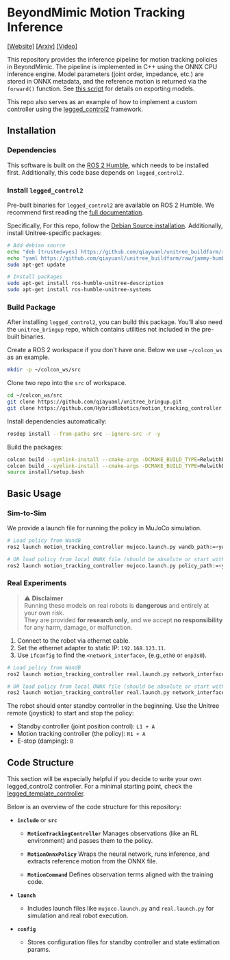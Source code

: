# BeyondMimic Motion Tracking Inference

[[Website]](https://beyondmimic.github.io/)
[[Arxiv]](https://arxiv.org/abs/2508.08241)
[[Video]](https://youtu.be/RS_MtKVIAzY)

This repository provides the inference pipeline for motion tracking policies in BeyondMimic. The pipeline is implemented
in C++ using the ONNX CPU inference engine. Model parameters (joint order, impedance, etc.)
are stored in ONNX metadata, and the reference motion is returned via the `forward()` function.
See [this script](https://github.com/HybridRobotics/whole_body_tracking/blob/main/source/whole_body_tracking/whole_body_tracking/utils/exporter.py)
for details on exporting models.

This repo also serves as an example of how to implement a custom controller using the
[legged_control2](https://qiayuanl.github.io/legged_control2_doc/) framework.

## Installation

### Dependencies

This software is built on
the [ROS 2 Humble](https://docs.ros.org/en/humble/Installation/Ubuntu-Install-Debs.html#ubuntu-deb-packages), which
needs to be installed first. Additionally, this code base depends on `legged_control2`.

### Install `legged_control2`

Pre-built binaries for `legged_control2` are available on ROS 2 Humble. We recommend first reading
the [full documentation](https://qiayuanl.github.io/legged_control2_doc/overview.html).

Specifically, For this repo, follow
the [Debian Source installation](https://qiayuanl.github.io/legged_control2_doc/installation.html#debian-source-recommended).
Additionally, install Unitree-specific packages:

```bash
# Add debian source
echo "deb [trusted=yes] https://github.com/qiayuanl/unitree_buildfarm/raw/jammy-humble-amd64/ ./" | sudo tee /etc/apt/sources.list.d/qiayuanl_unitree_buildfarm.list
echo "yaml https://github.com/qiayuanl/unitree_buildfarm/raw/jammy-humble-amd64/local.yaml humble" | sudo tee /etc/ros/rosdep/sources.list.d/1-qiayuanl_unitree_buildfarm.list
sudo apt-get update
```

```bash
# Install packages
sudo apt-get install ros-humble-unitree-description
sudo apt-get install ros-humble-unitree-systems
```

### Build Package

After installing `legged_control2`, you can build this package. You’ll also need the
`unitree_bringup` repo, which contains utilities not included in the pre-built binaries.

Create a ROS 2 workspace if you don't have one. Below we use `~/colcon_ws` as an example.

```bash
mkdir -p ~/colcon_ws/src
```

Clone two repo into the `src` of workspace.

```bash
cd ~/colcon_ws/src
git clone https://github.com/qiayuanl/unitree_bringup.git
git clone https://github.com/HybridRobotics/motion_tracking_controller.git
```

Install dependencies automatically:

```bash
rosdep install --from-paths src --ignore-src -r -y
```

Build the packages:

```bash
colcon build --symlink-install --cmake-args -DCMAKE_BUILD_TYPE=RelwithDebInfo --packages-up-to unitree_bringup
colcon build --symlink-install --cmake-args -DCMAKE_BUILD_TYPE=RelwithDebInfo --packages-up-to motion_tracking_controller
source install/setup.bash
```

## Basic Usage

### Sim-to-Sim

We provide a launch file for running the policy in MuJoCo simulation.

```bash
# Load policy from WandB
ros2 launch motion_tracking_controller mujoco.launch.py wandb_path:=<your_wandb_run_path>
```

```bash
# OR load policy from local ONNX file (should be absolute or start with `~`)
ros2 launch motion_tracking_controller mujoco.launch.py policy_path:=<your_onnx_file_path>
```

### Real Experiments

> ⚠️ **Disclaimer**  
> Running these models on real robots is **dangerous** and entirely at your own risk.  
> They are provided **for research only**, and we accept **no responsibility** for any harm, damage, or malfunction.

1. Connect to the robot via ethernet cable.
2. Set the ethernet adapter to static IP: `192.168.123.11`.
3. Use `ifconfig` to find the `<network_interface>`, (e.g.,`eth0` or `enp3s0`).

```bash
# Load policy from WandB
ros2 launch motion_tracking_controller real.launch.py network_interface:=<network_interface> wandb_path:=<your_wandb_run_path>
```

```bash
# OR load policy from local ONNX file (should be absolute or start with `~`)
ros2 launch motion_tracking_controller real.launch.py network_interface:=<network_interface> policy_path:=<your_onnx_file_name>.onnx
```

The robot should enter standby controller in the beginning.
Use the Unitree remote (joystick) to start and stop the policy:

- Standby controller (joint position control): `L1 + A`
- Motion tracking controller (the policy): `R1 + A`
- E-stop (damping): `B`

## Code Structure

This section will be especially helpful if you decide to write your own legged_control2 controller.
For a minimal starting point, check
the [legged_template_controller](https://github.com/qiayuanl/legged_template_controller).

Below is an overview of the code structure for this repository:

- **`include`** or **`src`**
    - **`MotionTrackingController`** Manages observations (like an RL environment) and passes them to the policy.

    - **`MotionOnnxPolicy`** Wraps the neural network, runs inference, and extracts reference motion from the ONNX file.

    - **`MotionCommand`** Defines observation terms aligned with the training code.


- **`launch`**
    - Includes launch files like `mujoco.launch.py` and `real.launch.py` for simulation and real robot execution.
- **`config`**
    - Stores configuration files for standby controller and state estimation params.

